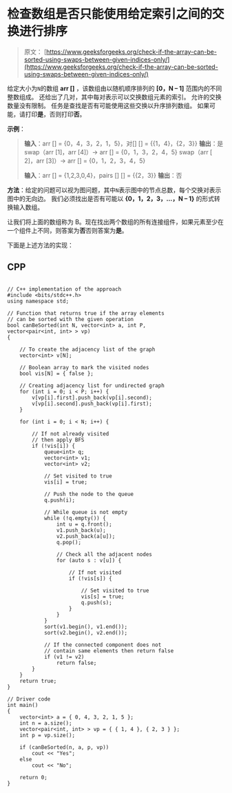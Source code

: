 # 检查数组是否只能使用给定索引之间的交换进行排序

> 原文： [https://www.geeksforgeeks.org/check-if-the-array-can-be-sorted-using-swaps-between-given-indices-only/](https://www.geeksforgeeks.org/check-if-the-array-can-be-sorted-using-swaps-between-given-indices-only/)

给定大小为`N`的数组 **arr []** ，该数组由以随机顺序排列的 **[0，N – 1]** 范围内的不同整数组成。 还给出了几对，其中每对表示可以交换数组元素的索引。 允许的交换数量没有限制。 任务是查找是否有可能使用这些交换以升序排列数组。 如果可能，请打印**是**，否则打印**否**。

**示例**：

> **输入**：arr [] = {0，4，3，2，1，5}，对[] [] = {{1，4}，{2，3}}
> **输出**：是
> swap（arr [1]，arr [4]）-> arr [] = {0，1，3，2，4，5}
> swap（arr [ 2]，arr [3]）-> arr [] = {0，1，2，3，4，5}
> 
> **输入**：arr [] = {1,2,3,0,4}，pairs [] [] = {{2，3}}
> **输出**：否

**方法**：给定的问题可以视为图问题，其中`N`表示图中的节点总数，每个交换对表示图中的无向边。 我们必须找出是否有可能以 **{0，1，2，3，…，N – 1}** 的形式转换输入数组。

让我们将上面的数组称为 B。现在找出两个数组的所有连接组件，如果元素至少在一个组件上不同，则答案为**否**否则答案为**是**。

下面是上述方法的实现：

## CPP

```

// C++ implementation of the approach 
#include <bits/stdc++.h> 
using namespace std; 

// Function that returns true if the array elements 
// can be sorted with the given operation 
bool canBeSorted(int N, vector<int> a, int P,  
vector<pair<int, int> > vp) 
{ 

    // To create the adjacency list of the graph 
    vector<int> v[N]; 

    // Boolean array to mark the visited nodes 
    bool vis[N] = { false }; 

    // Creating adjacency list for undirected graph 
    for (int i = 0; i < P; i++) { 
        v[vp[i].first].push_back(vp[i].second); 
        v[vp[i].second].push_back(vp[i].first); 
    } 

    for (int i = 0; i < N; i++) { 

        // If not already visited 
        // then apply BFS 
        if (!vis[i]) { 
            queue<int> q; 
            vector<int> v1; 
            vector<int> v2; 

            // Set visited to true 
            vis[i] = true; 

            // Push the node to the queue 
            q.push(i); 

            // While queue is not empty 
            while (!q.empty()) { 
                int u = q.front(); 
                v1.push_back(u); 
                v2.push_back(a[u]); 
                q.pop(); 

                // Check all the adjacent nodes 
                for (auto s : v[u]) { 

                    // If not visited 
                    if (!vis[s]) { 

                        // Set visited to true 
                        vis[s] = true; 
                        q.push(s); 
                    } 
                } 
            } 
            sort(v1.begin(), v1.end()); 
            sort(v2.begin(), v2.end()); 

            // If the connected component does not 
            // contain same elements then return false 
            if (v1 != v2) 
                return false; 
        } 
    } 
    return true; 
} 

// Driver code 
int main() 
{ 
    vector<int> a = { 0, 4, 3, 2, 1, 5 }; 
    int n = a.size(); 
    vector<pair<int, int> > vp = { { 1, 4 }, { 2, 3 } }; 
    int p = vp.size(); 

    if (canBeSorted(n, a, p, vp)) 
        cout << "Yes"; 
    else
        cout << "No"; 

    return 0; 
} 

```